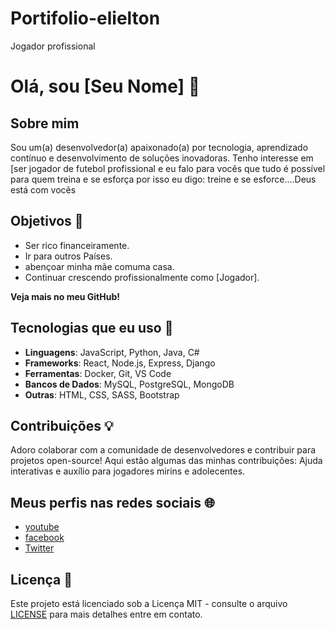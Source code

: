 # Portifolio-elielton
Jogador profissional

# Olá, sou [Seu Nome] 👋

## Sobre mim
Sou um(a) desenvolvedor(a) apaixonado(a) por tecnologia, aprendizado contínuo e desenvolvimento de soluções inovadoras. Tenho interesse em [ser jogador de futebol profissional e eu falo para vocẽs que tudo é possível para quem treina e se esforça por isso eu digo: treine e se esforce....Deus está com vocẽs 

## Objetivos 🚀
- Ser rico financeiramente.
- Ir para outros Países.
- abençoar minha mãe comuma casa.
- Continuar crescendo profissionalmente como [Jogador].


**Veja mais no meu GitHub!**

## Tecnologias que eu uso 🔧
- **Linguagens**: JavaScript, Python, Java, C#
- **Frameworks**: React, Node.js, Express, Django
- **Ferramentas**: Docker, Git, VS Code
- **Bancos de Dados**: MySQL, PostgreSQL, MongoDB
- **Outras**: HTML, CSS, SASS, Bootstrap

## Contribuições 💡
Adoro colaborar com a comunidade de desenvolvedores e contribuir para projetos open-source! Aqui estão algumas das minhas contribuições: Ajuda interativas e auxílio para jogadores mirins e adolecentes.


## Meus perfis nas redes sociais 🌐

- [youtube](https://github.com/seu-usuario)
- [facebook](https://www.linkedin.com/in/seu-usuario)
- [Twitter](https://twitter.com/seu-usuario)

## Licença 📜

Este projeto está licenciado sob a Licença MIT - consulte o arquivo [LICENSE](link-para-o-arquivo-de-licenca) para mais detalhes entre em contato.

